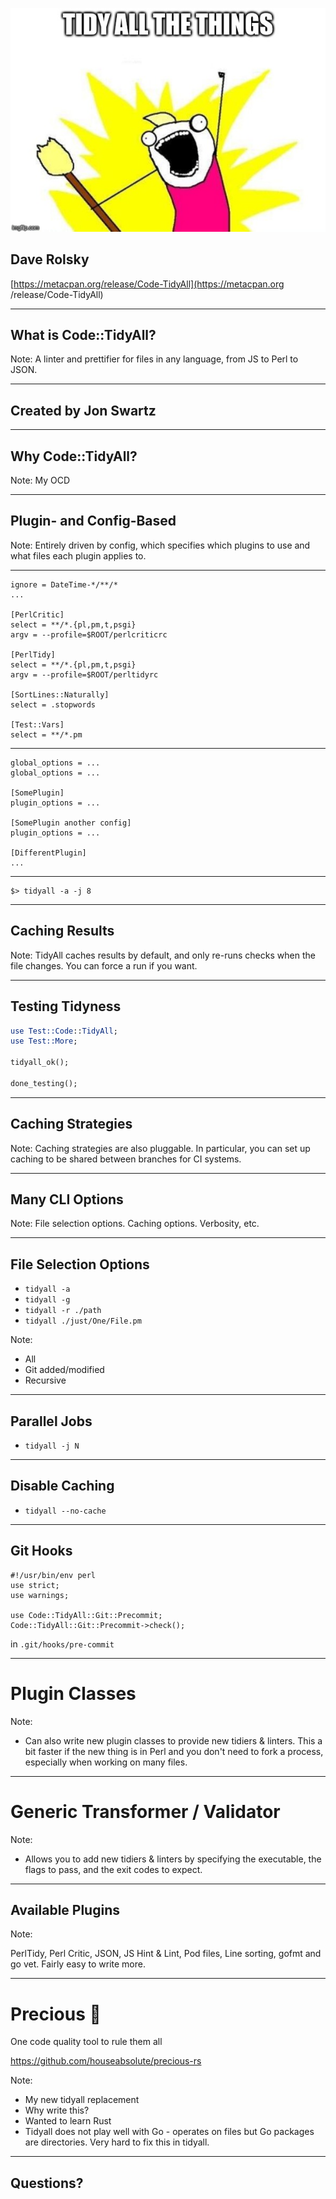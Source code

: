 ![](img/tidy-all-the-things.jpg)

## Dave Rolsky

[https://metacpan.org/release/Code-TidyAll](https://metacpan.org<br>/release/Code-TidyAll)

------

## What is Code::TidyAll?

Note:
A linter and prettifier for files in any language, from JS to Perl to JSON.

------

## Created by Jon Swartz

------

## Why Code::TidyAll?

Note:
My OCD

------

## Plugin- and Config-Based

Note:
Entirely driven by config, which specifies which plugins to use and what files
each plugin applies to.

------

```
ignore = DateTime-*/**/*
...

[PerlCritic]
select = **/*.{pl,pm,t,psgi}
argv = --profile=$ROOT/perlcriticrc

[PerlTidy]
select = **/*.{pl,pm,t,psgi}
argv = --profile=$ROOT/perltidyrc

[SortLines::Naturally]
select = .stopwords

[Test::Vars]
select = **/*.pm
```

------

```
global_options = ...
global_options = ...

[SomePlugin]
plugin_options = ...

[SomePlugin another config]
plugin_options = ...

[DifferentPlugin]
...
```

------

```
$> tidyall -a -j 8
```

------

## Caching Results

Note:
TidyAll caches results by default, and only re-runs checks when the file
changes. You can force a run if you want.

------

## Testing Tidyness

```perl
use Test::Code::TidyAll;
use Test::More;

tidyall_ok();

done_testing();
```

------

## Caching Strategies

Note:
Caching strategies are also pluggable. In particular, you can set up caching
to be shared between branches for CI systems.

------

## Many CLI Options

Note:
File selection options. Caching options. Verbosity, etc.

------

## File Selection Options

* `tidyall -a`
* `tidyall -g`
* `tidyall -r ./path`
* `tidyall ./just/One/File.pm`

Note:
* All
* Git added/modified
* Recursive

------

## Parallel Jobs

* `tidyall -j N`

------

## Disable Caching

* `tidyall --no-cache`

------

## Git Hooks

```
#!/usr/bin/env perl
use strict;
use warnings;

use Code::TidyAll::Git::Precommit;
Code::TidyAll::Git::Precommit->check();
```

in `.git/hooks/pre-commit`

------

# Plugin Classes

Note:
* Can also write new plugin classes to provide new tidiers & linters. This a
  bit faster if the new thing is in Perl and you don't need to fork a process,
  especially when working on many files.

------

# Generic Transformer / Validator

Note:
* Allows you to add new tidiers & linters by specifying the executable, the
  flags to pass, and the exit codes to expect.

------

## Available Plugins

Note:

PerlTidy, Perl Critic, JSON, JS Hint & Lint, Pod files, Line sorting, gofmt
and go vet. Fairly easy to write more.

------

# Precious 💍

One code quality tool to rule them all

https://github.com/houseabsolute/precious-rs

Note:
* My new tidyall replacement
* Why write this?
* Wanted to learn Rust
* Tidyall does not play well with Go - operates on files but Go packages are
  directories. Very hard to fix this in tidyall.

------

## Questions?
